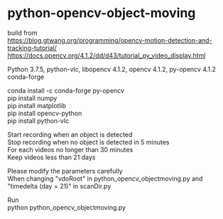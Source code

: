 # python-opencv-object-moving
build from  
https://blog.gtwang.org/programming/opencv-motion-detection-and-tracking-tutorial/  
https://docs.opencv.org/4.1.2/dd/d43/tutorial_py_video_display.html

Python     3.7.5, 
python-vlc, 
libopencv  4.1.2, 
opencv     4.1.2, 
py-opencv  4.1.2 conda-forge  

conda install -c conda-forge py-opencv  
pip install numpy  
pip install matplotlib  
pip install opencv-python  
pip install python-vlc  

Start recording when an object is detected  
Stop recording when no object is detected in 5 minutes  
For each videos no longer than 30 minutes  
Keep videos less than 21 days  

Please modify the parameters carefully  
When changing "vdoRoot" in python_opencv_objectmoving.py and  
"timedelta (day = 21)" in scanDir.py  

Run  
python python_opencv_objectmoving.py  
